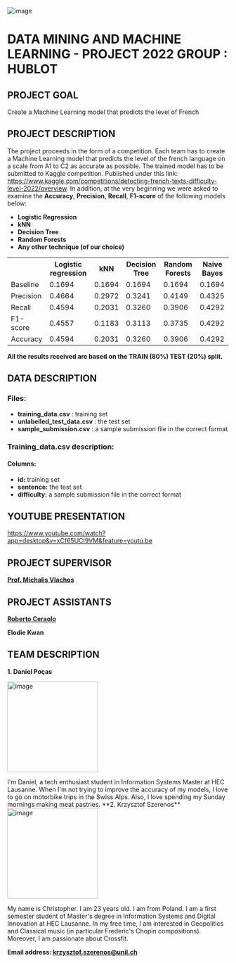 ![image](https://user-images.githubusercontent.com/114418720/208975175-198c1a51-7910-41b0-9c84-7dd914eb2bb6.png)
# DATA MINING AND MACHINE LEARNING - PROJECT 2022 GROUP : HUBLOT
## PROJECT GOAL 
Create a Machine Learning model that predicts the level of French
## PROJECT DESCRIPTION
The project proceeds in the form of a competition. Each team has to create a Machine Learning model that predicts the level of the french language on a scale from A1 to C2 as accurate as possible. The trained model has to be submitted to Kaggle competition. Published under this link: https://www.kaggle.com/competitions/detecting-french-texts-difficulty-level-2022/overview. In addition, at the very beginning we were asked to examine the **Accuracy**, **Precision**, **Recall**, **F1-score** of the following models below:
- **Logistic Regression**
- **kNN**
- **Decision Tree**
- **Random Forests**
- **Any other technique (of our choice)**

<table>
  <tr>
    <th>  </th>
    <th> Logistic regression </th>
    <th> kNN </th>
    <th> Decision Tree </th>
    <th> Random Forests </th>
    <th> Naive Bayes </th>
  </tr>
  <tr>
    <td> Baseline </td>
    <td> 0.1694 </td>
    <td> 0.1694 </td>
    <td> 0.1694 </td>
    <td> 0.1694 </td>
    <td> 0.1694 </td>
  </tr>
  <tr>
    <td> Precision </td>
    <td> 0.4664 </td>
    <td> 0.2972 </td>
    <td> 0.3241 </td>
    <td> 0.4149 </td>
    <td> 0.4325 </td>
  </tr>
  <tr>
    <td> Recall </td>
    <td> 0.4594 </td>
    <td> 0.2031 </td>
    <td> 0.3260 </td>
    <td> 0.3906 </td>
    <td> 0.4292 </td>
  </tr>
  <tr>
    <td> F1-score </td>
    <td> 0.4557 </td>
    <td> 0.1183 </td>
    <td> 0.3113 </td>
    <td> 0.3735 </td>
    <td> 0.4292 </td>
  </tr>
  <tr>
    <td> Accuracy </td>
    <td> 0.4594 </td>
    <td> 0.2031 </td>
    <td> 0.3260 </td>
    <td> 0.3906 </td>
    <td> 0.4292 </td>
  </tr>
</table>

**All the results received are based on the TRAIN (80%) TEST (20%) split.**
## DATA DESCRIPTION
### Files:
- **training_data.csv** : training set 
- **unlabelled_test_data.csv** : the test set
- **sample_submission.csv** : a sample submission file in the correct format
### Training_data.csv description:
#### Columns:
- **id:** training set 
- **sentence:** the test set
- **difficulty:** a sample submission file in the correct format
## YOUTUBE PRESENTATION
https://www.youtube.com/watch?app=desktop&v=xCf65UCI9VM&feature=youtu.be
## PROJECT SUPERVISOR
[**Prof. Michalis Vlachos**](https://applicationspub.unil.ch/interpub/noauth/php/Un/UnPers.php?PerNum=1214508&LanCode=8)
## PROJECT ASSISTANTS
 [**Roberto Ceraolo**](https://github.com/roberto-ceraolo)
 
 **Elodie Kwan**
 ## TEAM DESCRIPTION
 **1. Daniel Poças**
 
  <img width="206" alt="image" src="https://user-images.githubusercontent.com/114418975/209124693-3ae361bb-d053-4eeb-a486-b4dd9962931b.jpeg">

<p style="font-weight: 400;">
I'm Daniel, a tech enthusiast student in Information Systems Master at HEC Lausanne. When I'm not trying to improve the accuracy of my models, I love to go on motorbike trips in the Swiss Alps. Also, I love spending my Sunday mornings making meat pastries.
 **2. Krzysztof Szerenos**
 
 <img width="206" alt="image" src="https://user-images.githubusercontent.com/114418720/208765541-c97a6c22-dc7c-4317-8216-733c08e2e209.png">

<p style="font-weight: 400;">
My name is Christopher. I am 23 years old. I am from Poland. I am a first semester student of Master's degree in Information Systems and Digital Innovation at HEC Lausanne. In my free time, I am interested in Geopolitics and Classical music (in particular Frederic's Chopin compositions). Moreover, I am passionate about Crossfit.

**Email address: krzysztof.szerenos@unil.ch**
